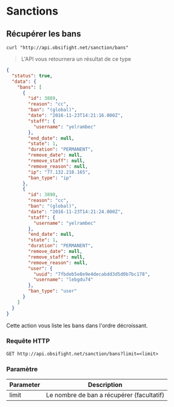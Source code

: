 # Sanctions

## Récupérer les bans

```shell
curl "http://api.obsifight.net/sanction/bans"
```

> L'API vous retournera un résultat de ce type

```json
{
  "status": true,
  "data": {
    "bans": [
      {
        "id": 3889,
        "reason": "cc",
        "ban": "(global)",
        "date": "2016-11-23T14:21:16.000Z",
        "staff": {
          "username": "yelrambec"
        },
        "end_date": null,
        "state": 1,
        "duration": "PERMANENT",
        "remove_date": null,
        "remove_staff": null,
        "remove_reason": null,
        "ip": "77.132.218.165",
        "ban_type": "ip"
      },
      {
        "id": 3890,
        "reason": "cc",
        "ban": "(global)",
        "date": "2016-11-23T14:21:24.000Z",
        "staff": {
          "username": "yelrambec"
        },
        "end_date": null,
        "state": 1,
        "duration": "PERMANENT",
        "remove_date": null,
        "remove_staff": null,
        "remove_reason": null,
        "user": {
          "uuid": "7fbdeb5e8e9e4decabdd3d5d0b7bc178",
          "username": "lebgdu74"
        },
        "ban_type": "user"
      }
    ]
  }
}
```

Cette action vous liste les bans dans l'ordre décroissant.

### Requête HTTP

`GET http://api.obsifight.net/sanction/bans?limit=<limit>`

### Paramètre

Parameter | Description
--------- | -----------
limit | Le nombre de ban a récupérer (facultatif)
